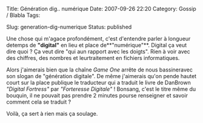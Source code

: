 Title: Génération dig.. numérique
Date: 2007-09-26 22:20
Category: Gossip / Blabla
Tags: <?xml version="1.0" encoding="utf-8"?>

Slug: generation-dig-numerique
Status: published

Une chose qui m'agace profondément, c'est d'entendre parler à longueur detemps de **"digital"** en lieu et place de**"numérique"**. Digital ça veut dire quoi ? Ça veut dire "qui aun rapport avec les doigts". Rien à voir avec des chiffres, des nombres et leurtraitement en fichiers informatiques.  
  
Alors j'aimerais bien que la chaîne *Game One* arrête de nous bassineravec son slogan de "génération digitale". De même j'aimerais qu'on pende hautet court sur la place publique le traducteur qui a traduit le livre de DanBrown *"Digital Fortress"* par *"Forteresse Digitale"* ! Bonsang, c'est le titre même du bouquin, il ne pouvait pas prendre 2 minutes pourse renseigner et savoir comment cela se traduit ?  
  
Voilà, ça sert à rien mais ça soulage.
